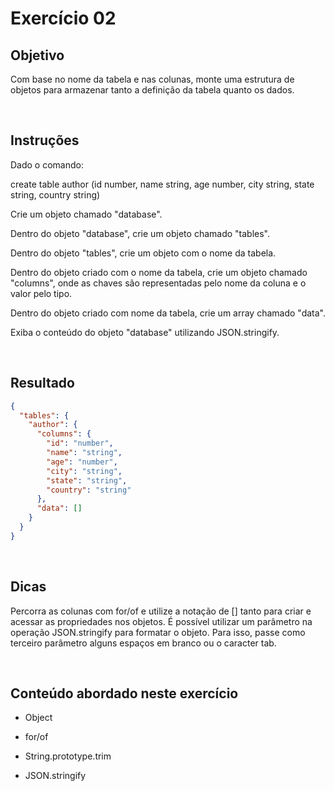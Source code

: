 # Exercício 02

## Objetivo

Com base no nome da tabela e nas colunas, monte uma estrutura de objetos para armazenar tanto a definição da tabela quanto os dados.

<br>

## Instruções

Dado o comando:

create table author (id number, name string, age number, city string, state string, country string)

Crie um objeto chamado "database".

Dentro do objeto "database", crie um objeto chamado "tables".

Dentro do objeto "tables", crie um objeto com o nome da tabela.

Dentro do objeto criado com o nome da tabela, crie um objeto chamado "columns", onde as chaves são representadas pelo nome da coluna e o valor pelo tipo.

Dentro do objeto criado com nome da tabela, crie um array chamado "data".

Exiba o conteúdo do objeto "database" utilizando JSON.stringify.

<br>

## Resultado

```json
{
  "tables": {
    "author": {
      "columns": {
        "id": "number",
        "name": "string",
        "age": "number",
        "city": "string",
        "state": "string",
        "country": "string"
      },
      "data": []
    }
  }
}
```

<br>

## Dicas

Percorra as colunas com for/of e utilize a notação de [] tanto para criar e acessar as propriedades nos objetos. É possível utilizar um parâmetro na operação JSON.stringify para formatar o objeto. Para isso, passe como terceiro parâmetro alguns espaços em branco ou o caracter tab.

<br>

## Conteúdo abordado neste exercício

- Object

- for/of

- String.prototype.trim

- JSON.stringify
